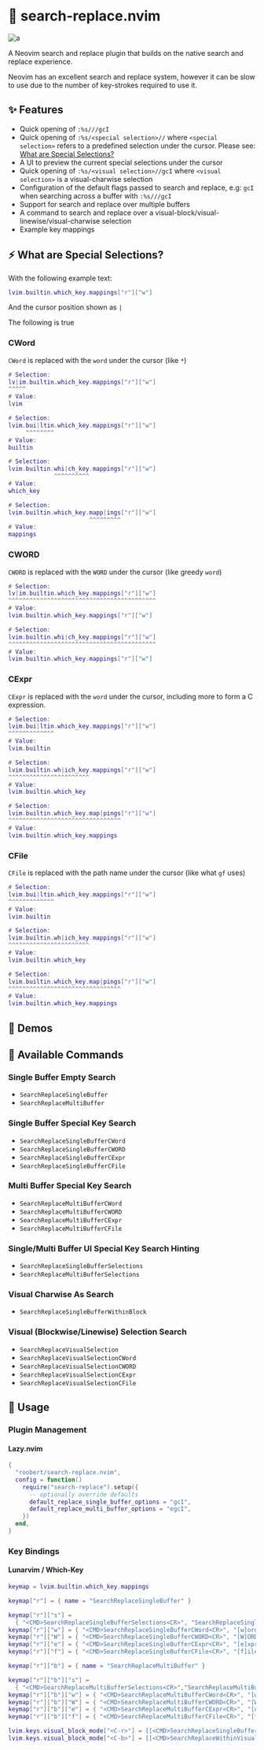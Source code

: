 # :monocle_face: search-replace.nvim

![a](https://user-images.githubusercontent.com/226654/210119753-8951db87-e7e1-48c7-a75d-e3c5f222d702.gif)

A Neovim search and replace plugin that builds on the native search and replace experience.

Neovim has an excellent search and replace system, however it can be slow to use due to the
number of key-strokes required to use it.

## :sparkles: Features

* Quick opening of `:%s///gcI`
* Quick opening of `:%s/<special selection>//` where `<special selection>` refers to a
  predefined selection under the cursor. Please see: [What are Special Selections?](https://github.com/roobert/search-replace.nvim#what-are-special-selection)
* A UI to preview the current special selections under the cursor
* Quick opening of `:%s/<visual selection>//gcI` where `<visual selection>` is a
  visual-charwise selection
* Configuration of the default flags passed to search and replace, e.g: `gcI` when
  searching across a buffer with `:%s///gcI`
* Support for search and replace over multiple buffers
* A command to search and replace over a visual-block/visual-linewise/visual-charwise
  selection
* Example key mappings

## :zap: What are Special Selections?

With the following example text:

``` lua
lvim.builtin.which_key.mappings["r"]["w"]
```

And the cursor position shown as `|`

The following is true

### CWord

`CWord` is replaced with the `word` under the cursor (like `*`)

``` lua
# Selection:
lv|im.builtin.which_key.mappings["r"]["w"]
^^^^^
# Value:
lvim
```

``` lua
# Selection:
lvim.bui|ltin.which_key.mappings["r"]["w"]
     ^^^^^^^^
# Value:
builtin
```

``` lua
# Selection:
lvim.builtin.whi|ch_key.mappings["r"]["w"]
             ^^^^^^^^^^
# Value:
which_key
```

``` lua
# Selection:
lvim.builtin.which_key.mapp|ings["r"]["w"]
                       ^^^^^^^^^
# Value:
mappings
```

### CWORD

`CWORD` is replaced with the `WORD` under the cursor (like greedy `word`)

``` lua
# Selection:
lv|im.builtin.which_key.mappings["r"]["w"]
^^^^^^^^^^^^^^^^^^^^^^^^^^^^^^^^^^^^^^^^^^
# Value:
lvim.builtin.which_key.mappings["r"]["w"]
```

``` lua
# Selection:
lvim.builtin.whi|ch_key.mappings["r"]["w"]
^^^^^^^^^^^^^^^^^^^^^^^^^^^^^^^^^^^^^^^^^^
# Value:
lvim.builtin.which_key.mappings["r"]["w"]
```

### CExpr

`CExpr` is replaced with the `word` under the cursor, including more to form a C expression.

``` lua
# Selection:
lvim.bui|ltin.which_key.mappings["r"]["w"]
^^^^^^^^^^^^^
# Value:
lvim.builtin
```

``` lua
# Selection:
lvim.builtin.wh|ich_key.mappings["r"]["w"]
^^^^^^^^^^^^^^^^^^^^^^^
# Value:
lvim.builtin.which_key
```

``` lua
# Selection:
lvim.builtin.which_key.map|pings["r"]["w"]
^^^^^^^^^^^^^^^^^^^^^^^^^^^^^^^^
# Value:
lvim.builtin.which_key.mappings
```

### CFile

`CFile` is replaced with the path name under the cursor (like what `gf` uses)

``` lua
# Selection:
lvim.bui|ltin.which_key.mappings["r"]["w"]
^^^^^^^^^^^^^
# Value:
lvim.builtin
```

``` lua
# Selection:
lvim.builtin.wh|ich_key.mappings["r"]["w"]
^^^^^^^^^^^^^^^^^^^^^^^
# Value:
lvim.builtin.which_key
```

``` lua
# Selection:
lvim.builtin.which_key.map|pings["r"]["w"]
^^^^^^^^^^^^^^^^^^^^^^^^^^^^^^^^
# Value:
lvim.builtin.which_key.mappings
```

## :movie_camera: Demos

## :microscope: Available Commands

### Single Buffer Empty Search

* `SearchReplaceSingleBuffer`
* `SearchReplaceMultiBuffer`

### Single Buffer Special Key Search

* `SearchReplaceSingleBufferCWord`
* `SearchReplaceSingleBufferCWORD`
* `SearchReplaceSingleBufferCExpr`
* `SearchReplaceSingleBufferCFile`

### Multi Buffer Special Key Search

* `SearchReplaceMultiBufferCWord`
* `SearchReplaceMultiBufferCWORD`
* `SearchReplaceMultiBufferCExpr`
* `SearchReplaceMultiBufferCFile`

### Single/Multi Buffer UI Special Key Search Hinting

* `SearchReplaceSingleBufferSelections`
* `SearchReplaceMultiBufferSelections`

### Visual Charwise As Search

* `SearchReplaceSingleBufferWithinBlock`

### Visual (Blockwise/Linewise) Selection Search

* `SearchReplaceVisualSelection`
* `SearchReplaceVisualSelectionCWord`
* `SearchReplaceVisualSelectionCWORD`
* `SearchReplaceVisualSelectionCExpr`
* `SearchReplaceVisualSelectionCFile`

## :rocket: Usage

### Plugin Management

#### Lazy.nvim

``` lua
{
  "roobert/search-replace.nvim",
  config = function()
    require("search-replace").setup({
      -- optionally override defaults
      default_replace_single_buffer_options = "gcI",
      default_replace_multi_buffer_options = "egcI",
    })
  end,
}
```

### Key Bindings

#### Lunarvim / Which-Key

``` lua
keymap = lvim.builtin.which_key.mappings

keymap["r"] = { name = "SearchReplaceSingleBuffer" }

keymap["r"]["s"] =
  { "<CMD>SearchReplaceSingleBufferSelections<CR>", "SearchReplaceSingleBuffer [s]elction list" }
keymap["r"]["w"] = { "<CMD>SearchReplaceSingleBufferCWord<CR>", "[w]ord" }
keymap["r"]["W"] = { "<CMD>SearchReplaceSingleBufferCWORD<CR>", "[W]ORD" }
keymap["r"]["e"] = { "<CMD>SearchReplaceSingleBufferCExpr<CR>", "[e]xpr" }
keymap["r"]["f"] = { "<CMD>SearchReplaceSingleBufferCFile<CR>", "[f]ile" }

keymap["r"]["b"] = { name = "SearchReplaceMultiBuffer" }

keymap["r"]["b"]["s"] =
  { "<CMD>SearchReplaceMultiBufferSelections<CR>","SearchReplaceMultiBuffer [s]elction list" }
keymap["r"]["b"]["w"] = { "<CMD>SearchReplaceMultiBufferCWord<CR>", "[w]ord" }
keymap["r"]["b"]["W"] = { "<CMD>SearchReplaceMultiBufferCWORD<CR>", "[W]ORD" }
keymap["r"]["b"]["e"] = { "<CMD>SearchReplaceMultiBufferCExpr<CR>", "[e]xpr" }
keymap["r"]["b"]["f"] = { "<CMD>SearchReplaceMultiBufferCFile<CR>", "[f]ile" }

lvim.keys.visual_block_mode["<C-r>"] = [[<CMD>SearchReplaceSingleBufferVisualSelection<CR>]]
lvim.keys.visual_block_mode["<C-b>"] = [[<CMD>SearchReplaceWithinVisualSelectionCWord<CR>]]
```

